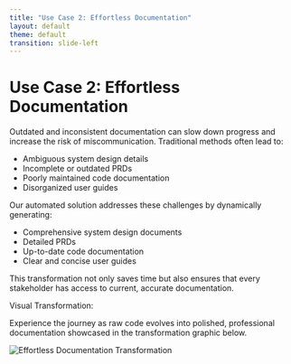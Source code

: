 ```yaml
---
title: "Use Case 2: Effortless Documentation"
layout: default
theme: default
transition: slide-left
---
```


# Use Case 2: Effortless Documentation

Outdated and inconsistent documentation can slow down progress and increase the risk of miscommunication. Traditional methods often lead to:

- Ambiguous system design details  
- Incomplete or outdated PRDs  
- Poorly maintained code documentation  
- Disorganized user guides

Our automated solution addresses these challenges by dynamically generating:

- Comprehensive system design documents  
- Detailed PRDs  
- Up-to-date code documentation  
- Clear and concise user guides

This transformation not only saves time but also ensures that every stakeholder has access to current, accurate documentation.

Visual Transformation:
  
Experience the journey as raw code evolves into polished, professional documentation showcased in the transformation graphic below.

![Effortless Documentation Transformation](../public/images/effortless-documentation.png)

<!--
Speaker Notes:
This slide outlines the business case for automated documentation. Emphasize the problems of outdated and fragmented information that plague many organizations, from poor code documentation to imprecise PRDs and system designs. Explain how our solution automates the entire process, ensuring that documentation is always current and useful. The transformation graphic visually illustrates the flow from raw, unstructured code to high-quality, organized documentation, reinforcing the benefits of this innovative approach. Use this opportunity to discuss potential cost savings, increased team efficiency, and reduced technical debt.
-->
